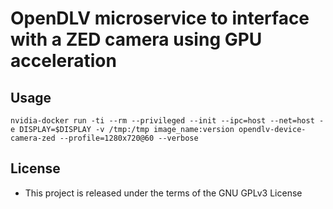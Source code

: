# OpenDLV microservice to interface with a ZED camera using GPU acceleration

## Usage

``
nvidia-docker run -ti --rm --privileged --init --ipc=host --net=host -e DISPLAY=$DISPLAY -v /tmp:/tmp image_name:version opendlv-device-camera-zed --profile=1280x720@60 --verbose
``

## License

* This project is released under the terms of the GNU GPLv3 License

